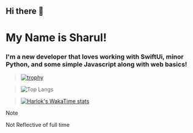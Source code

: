 ## Hi there 👋

# My Name is Sharul!

### I'm a new developer that loves working with SwiftUi, minor Python, and some simple Javascript along with web basics!

> [![trophy](https://github-profile-trophy.vercel.app/?username=Immortal215&rank=-C)](https://github.com/ryo-ma/github-profile-trophy)

> ![Top Langs](https://github-readme-stats.vercel.app/api/top-langs/?username=Immortal215&layout=compact)

> [![Harlok's WakaTime stats](https://github-readme-stats.vercel.app/api/wakatime?username=Immortal215)](https://github.com/anuraghazra/github-readme-stats)

> [!NOTE]
> Not Reflective of full time

